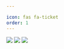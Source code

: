 ```yaml
---

icon: fas fa-ticket
order: 1
---
```


<p>
    <a href="https://www.paypal.com/paypalme/dreamcodestudio" target="_blank"><img src="https://img.shields.io/badge/paypal-100000?style=for-the-badge&logoColor=white"/></a>
    <a href="https://punkto.me/eCUIF99" target="_blank"><img src="https://img.shields.io/badge/punkto-100000?style=for-the-badge&logoColor=white"/></a>
    <a href="https://pay.cloudtips.ru/p/fc2a7469" target="_blank"><img src="https://img.shields.io/badge/cloudtips-100000?style=for-the-badge&logoColor=white"/></a>
</p>